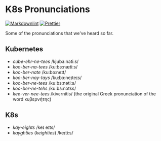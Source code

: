 # K8s Pronunciations

[![Markdownlint](https://github.com/amrwc/k8s-pronunciations/actions/workflows/markdownlint.yml/badge.svg?branch=main)](https://github.com/amrwc/k8s-pronunciations/actions/workflows/markdownlint.yml)
[![Prettier](https://github.com/amrwc/k8s-pronunciations/actions/workflows/prettier.yml/badge.svg?branch=main)](https://github.com/amrwc/k8s-pronunciations/actions/workflows/prettier.yml)

Some of the pronunciations that we've heard so far.

## Kubernetes

- _cube-ehr-ne-tees_&nbsp;/kjʊbɜ:nəti:s/
- _koo-ber-na-tees_&nbsp;/ku:bɜ:næti:s/
- _koo-ber-nate_&nbsp;/ku:bɜ:neɪt/
- _koo-ber-nay-tays_&nbsp;/ku:bɜ:neɪteɪs/
- _koo-ber-ne-tees_&nbsp;/ku:bɜ:nəti:s/
- _koo-ber-ne-tehs_&nbsp;/ku:bɜ:nətɛs/
- _kee-ver-nee-tees_&nbsp;/kivɛrnitis/ (the original Greek pronunciation of the word κυβερνήτης)

## K8s

- _kay-eights_&nbsp;/keɪ eɪts/
- _kayghties_&nbsp;(_keighties_)&nbsp;/keɪti:s/
